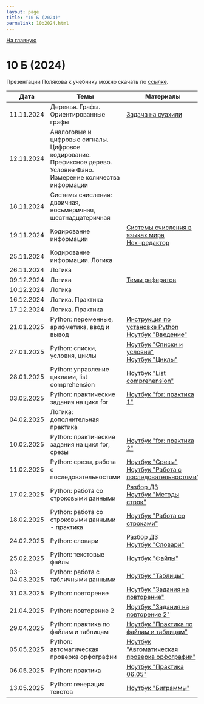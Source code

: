 ```yaml
---
layout: page
title: "10 Б (2024)"
permalink: 10b2024.html
---
```

[На главную](https://pkholyavin.github.io)

# 10 Б (2024)

Презентации Полякова к учебнику можно скачать по [ссылке](http://kpolyakov.spb.ru/school/basebook/slides.htm).

| Дата | Темы | Материалы | Задание |
|---|---|---|---|
|11.11.2024|Деревья. Графы. Ориентированные графы|[Задача на суахили](kibuzi.html)||
|12.11.2024|Аналоговые и цифровые сигналы.<br>   Цифровое кодирование. Префиксное дерево. Условие Фано.<br> Измерение количества информации||[Задание с метро](metro_task.html)|
|18.11.2024|Системы счисления: двоичная, восьмеричная, шестнадцатеричная||[Задание](10b_task_18112024.html)|
|19.11.2024|Кодирование информации|[Системы счисления в языках мира](numerals.html)<br>[Hex-редактор](https://mh-nexus.de/en/downloads.php?product=HxD20)|[Задание](10b_task_19112024.html)|
|25.11.2024|Кодирование информации. Логика||[Задание](10b_task_25112024.html)|
|26.11.2024|Логика||[Задание](10b_task_26112024.html)|
|09.12.2024|Логика|[Темы рефератов](10b_essays.html)|[Задание](10b_task_09122024.html)|
|10.12.2024|Логика||[Задание](10b_task_10122024.html)|
|16.12.2024|Логика. Практика||[Задание](10b_task_16122024.html)|
|17.12.2024|Логика. Практика||[Задание](10b_task_17122024.html)|
|21.01.2025|Python: переменные, арифметика, ввод и вывод|[Инструкция по установке Python](install_python.html)<br>[Ноутбук "Введение"](https://colab.research.google.com/github/PKholyavin/compsci/blob/main/ipynb/variables.ipynb)||
|27.01.2025|Python: списки, условия, циклы|[Ноутбук "Списки и условия"](https://colab.research.google.com/github/PKholyavin/compsci/blob/main/ipynb/lists_and_conditions.ipynb)<br>[Ноутбук "Циклы"](https://colab.research.google.com/github/PKholyavin/compsci/blob/main/ipynb/loops.ipynb)||
|28.01.2025|Python: управление циклами, list comprehension|[Ноутбук "List comprehension"](https://colab.research.google.com/github/PKholyavin/compsci/blob/main/ipynb/comprehension.ipynb)|[Задание](10b_task_28012025.html)|
|03.02.2025|Python: практические задания на цикл for|[Ноутбук "for: практика 1"](https://colab.research.google.com/github/PKholyavin/compsci/blob/main/ipynb/loops_practice.ipynb)||
|04.02.2025|Логика: дополнительная практика||[Задание](10b_task_04022025.html)|
|10.02.2025|Python: практические задания на цикл for, срезы|[Ноутбук "for: практика 2"](https://colab.research.google.com/github/PKholyavin/compsci/blob/main/ipynb/loops_practice_2.ipynb)||
|11.02.2025|Python: срезы, работа с последовательностями|[Ноутбук "Срезы"](https://colab.research.google.com/github/PKholyavin/compsci/blob/main/ipynb/slices.ipynb)<br>[Ноутбук "Работа с последовательностями"](https://colab.research.google.com/github/PKholyavin/compsci/blob/main/ipynb/sequence_processing.ipynb)|[Задание](10b_task_11022025.html)|
|17.02.2025|Python: работа со строковыми данными|[Разбор ДЗ](https://colab.research.google.com/github/PKholyavin/compsci/blob/main/ipynb/ht/10b_task_11022025.ipynb)<br>[Ноутбук "Методы строк"](https://colab.research.google.com/github/PKholyavin/compsci/blob/main/ipynb/string_methods.ipynb)||
|18.02.2025|Python: работа со строковыми данными - практика|[Ноутбук "Работа со строками"](https://colab.research.google.com/github/PKholyavin/compsci/blob/main/ipynb/string_practice.ipynb)|[Задание](10b_task_18022025.html)|
|24.02.2025|Python: словари|[Разбор ДЗ](https://colab.research.google.com/github/PKholyavin/compsci/blob/main/ipynb/ht/10b_task_18022025.ipynb)<br>[Ноутбук "Словари"](https://colab.research.google.com/github/PKholyavin/compsci/blob/main/ipynb/dicts.ipynb)||
|25.02.2025|Python: текстовые файлы|[Ноутбук "Файлы"](https://colab.research.google.com/github/PKholyavin/compsci/blob/main/ipynb/files.ipynb)|[Задание](10b_task_25022025.html)|
|03-04.03.2025|Python: работа с табличными данными|[Ноутбук "Таблицы"](https://colab.research.google.com/github/PKholyavin/compsci/blob/main/ipynb/csv_reading.ipynb)|[Задание](10b_task_04032025.html)|
|31.03.2025|Python: повторение|[Ноутбук "Задания на повторение"](https://colab.research.google.com/github/PKholyavin/compsci/blob/main/ipynb/post_break_practice.ipynb)||
|21.04.2025|Python: повторение 2|[Ноутбук "Задания на повторение 2"](https://colab.research.google.com/github/PKholyavin/compsci/blob/main/ipynb/post_break_practice_2.ipynb)||
|29.04.2025|Python: практика по файлам и таблицам|[Ноутбук "Практика по файлам и таблицам"](https://colab.research.google.com/github/PKholyavin/compsci/blob/main/ipynb/table_practice.ipynb)||
|05.05.2025|Python: автоматическая проверка орфографии|[Ноутбук "Автоматическая проверка орфографии"](https://colab.research.google.com/github/PKholyavin/compsci/blob/main/ipynb/spellchecker.ipynb)||
|06.05.2025|Python: практика|[Ноутбук "Практика 06.05"](https://colab.research.google.com/github/PKholyavin/compsci/blob/main/ipynb/10b_practice_0605.ipynb)||
|13.05.2025|Python: генерация текстов|[Ноутбук "Биграммы"](https://colab.research.google.com/github/PKholyavin/compsci/blob/main/ipynb/bigrams.ipynb)||
